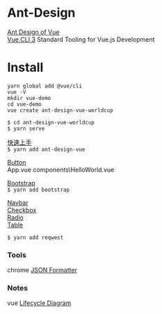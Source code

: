 # Ant-Design

[Ant Design of Vue](https://vuecomponent.github.io/ant-design-vue/docs/vue/introduce/)    
[Vue CLI 3](https://cli.vuejs.org/)  Standard Tooling for Vue.js Development  

# Install

`yarn global add @vue/cli`  
`vue -V`  
`mkdir vue-demo`  
`cd vue-demo`  
`vue create ant-design-vue-worldcup`  

`$ cd ant-design-vue-worldcup`  
`$ yarn serve`  

[快速上手](https://vuecomponent.github.io/ant-design-vue/docs/vue/getting-started-cn/)  
`$ yarn add ant-design-vue`   

[Button](https://vuecomponent.github.io/ant-design-vue/components/button-cn/)  
App.vue components\HelloWorld.vue  

[Bootstrap](http://getbootstrap.com/)  
`$ yarn add bootstrap`   

[Navbar](http://getbootstrap.com/docs/4.1/components/navbar/)  
[Checkbox](https://vuecomponent.github.io/ant-design-vue/components/checkbox-cn/)  
[Radio](https://vuecomponent.github.io/ant-design-vue/components/radio-cn/)  
[Table](https://vuecomponent.github.io/ant-design-vue/components/table-cn/#components-table-demo-basic-usage) 

`$ yarn add reqwest`   


### Tools

chrome [JSON Formatter](https://chrome.google.com/webstore/detail/json-formatter/bcjindcccaagfpapjjmafapmmgkkhgoa/related?hl=zh-TW)  

### Notes

vue [Lifecycle Diagram](https://vuejs.org/v2/guide/instance.html#Lifecycle-Diagram)  